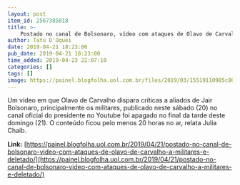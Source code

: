 ```yaml
---
layout: post
item_id: 2567385818
title: >-
    Postado no canal de Bolsonaro, vídeo com ataques de Olavo de Carvalho a militares é deletado
author: Tatu D'Oquei
date: 2019-04-21 18:23:00
pub_date: 2019-04-21 18:23:00
time_added: 2019-04-23 22:07:10
categories: []
tags: []
image: https://painel.blogfolha.uol.com.br/files/2019/03/15519110985c8048bab75c3_1551911098_3x2_rt.jpg
---
```


Um vídeo em que Olavo de Carvalho dispara críticas a aliados de Jair Bolsonaro, principalmente os militares, publicado neste sábado (20) no canal oficial do presidente no Youtube foi apagado no final da tarde deste domingo (21). O conteúdo ficou pelo menos 20 horas no ar, relata Julia Chaib.

**Link:** [https://painel.blogfolha.uol.com.br/2019/04/21/postado-no-canal-de-bolsonaro-video-com-ataques-de-olavo-de-carvalho-a-militares-e-deletado/](https://painel.blogfolha.uol.com.br/2019/04/21/postado-no-canal-de-bolsonaro-video-com-ataques-de-olavo-de-carvalho-a-militares-e-deletado/)

